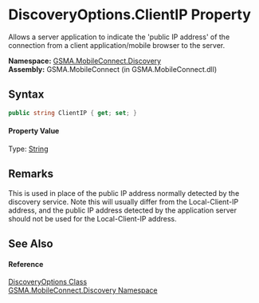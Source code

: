 DiscoveryOptions.ClientIP Property
==================================
Allows a server application to indicate the 'public IP address' of the connection from a client application/mobile browser to the server.

**Namespace:** [GSMA.MobileConnect.Discovery][1]  
**Assembly:** GSMA.MobileConnect (in GSMA.MobileConnect.dll)

Syntax
------

```csharp
public string ClientIP { get; set; }
```

#### Property Value
Type: [String][2]

Remarks
-------
 This is used in place of the public IP address normally detected by the discovery service. Note this will usually differ from the Local-Client-IP address, and the public IP address detected by the application server should not be used for the Local-Client-IP address. 

See Also
--------

#### Reference
[DiscoveryOptions Class][3]  
[GSMA.MobileConnect.Discovery Namespace][1]  

[1]: ../README.md
[2]: http://msdn.microsoft.com/en-us/library/s1wwdcbf
[3]: README.md
[4]: ../../_icons/Help.png